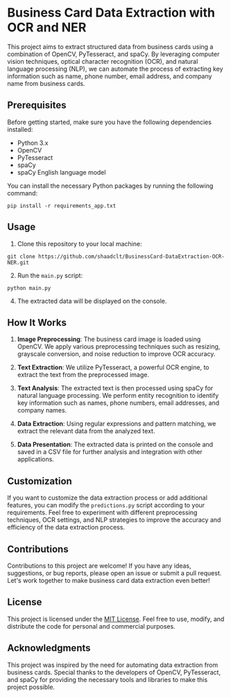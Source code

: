 # Business Card Data Extraction with OCR and NER

This project aims to extract structured data from business cards using a combination of OpenCV, PyTesseract, and spaCy. By leveraging computer vision techniques, optical character recognition (OCR), and natural language processing (NLP), we can automate the process of extracting key information such as name, phone number, email address, and company name from business cards.

## Prerequisites

Before getting started, make sure you have the following dependencies installed:

- Python 3.x
- OpenCV
- PyTesseract
- spaCy
- spaCy English language model

You can install the necessary Python packages by running the following command:

```
pip install -r requirements_app.txt
```

## Usage

1. Clone this repository to your local machine:

```
git clone https://github.com/shaadclt/BusinessCard-DataExtraction-OCR-NER.git
```

2. Run the `main.py` script:

```
python main.py
```

4. The extracted data will be displayed on the console.

## How It Works

1. **Image Preprocessing**: The business card image is loaded using OpenCV. We apply various preprocessing techniques such as resizing, grayscale conversion, and noise reduction to improve OCR accuracy.

2. **Text Extraction**: We utilize PyTesseract, a powerful OCR engine, to extract the text from the preprocessed image.

3. **Text Analysis**: The extracted text is then processed using spaCy for natural language processing. We perform entity recognition to identify key information such as names, phone numbers, email addresses, and company names.

4. **Data Extraction**: Using regular expressions and pattern matching, we extract the relevant data from the analyzed text.

5. **Data Presentation**: The extracted data is printed on the console and saved in a CSV file for further analysis and integration with other applications.

## Customization

If you want to customize the data extraction process or add additional features, you can modify the `predictions.py` script according to your requirements. Feel free to experiment with different preprocessing techniques, OCR settings, and NLP strategies to improve the accuracy and efficiency of the data extraction process.

## Contributions

Contributions to this project are welcome! If you have any ideas, suggestions, or bug reports, please open an issue or submit a pull request. Let's work together to make business card data extraction even better!

## License

This project is licensed under the [MIT License](LICENSE). Feel free to use, modify, and distribute the code for personal and commercial purposes.

## Acknowledgments

This project was inspired by the need for automating data extraction from business cards. Special thanks to the developers of OpenCV, PyTesseract, and spaCy for providing the necessary tools and libraries to make this project possible.


